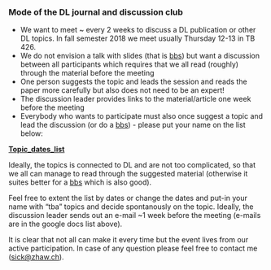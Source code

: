 
<h3>Mode of the DL journal and discussion club</h3>

<ul>
	<li/>  We want to meet ~ every 2 weeks to discuss a DL publication or other DL topics. In fall semester 2018 we meet usually Thursday 12-13 in TB 426.  
  <li/> We do not envision a talk with slides (that is <a href="https://tensorchiefs.github.io/bbs/">bbs</a>) but want a discussion between all participants which requires that we all read (roughly) through the material before the meeting
	<li/> One person suggests the topic and leads the session and reads the paper more carefully but also does not need to be an expert! 
	   <li/>The discussion leader provides links to the material/article one week before the meeting 
  <li/>Everybody who wants to participate must also once suggest a topic and lead the discussion (or do a <a href="https://tensorchiefs.github.io/bbs/">bbs</a>)  - please put your name on the list below:

</ul>

 <a href="https://docs.google.com/spreadsheets/d/1nvDV3tVnD2YjbOf81les5Ef9hwEc7_PrcLruXVaHXJg/edit?usp=sharing">**Topic_dates_list**</a>

Ideally, the topics is connected to DL and are not too complicated, so that we all can manage to read through the suggested material (otherwise it suites better for a <a href="https://tensorchiefs.github.io/bbs/">bbs</a> which is also good).

Feel free to extent the list by dates or change the dates and put-in your name with “tba” topics and decide spontanously on the topic. Ideally, the discussion leader sends out an e-mail ~1 week before the meeting (e-mails are in the google docs list above). 


 
It is clear that not all can make it every time but the event lives from our active participation. In case of any question please feel free to contact me (sick@zhaw.ch).
